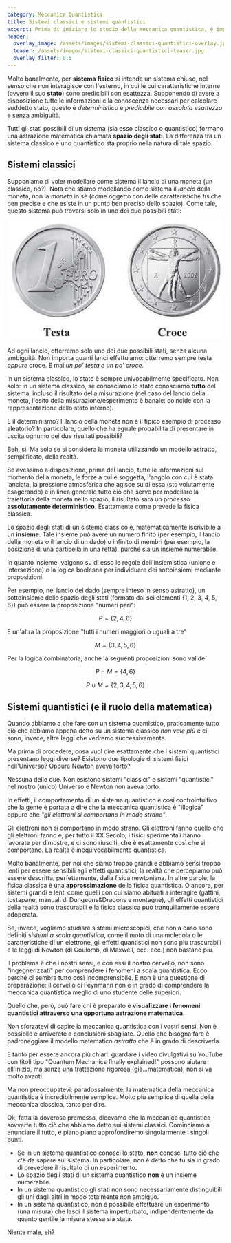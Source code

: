 ```yaml
---
category: Meccanica Quantistica
title: Sistemi classici e sistemi quantistici
excerpt: Prima di iniziare lo studio della meccanica quantistica, è importante chiarire cosa si intende per sistema e cosa differenzia un sistema quantistico da un sistema classico.
header:
  overlay_image: /assets/images/sistemi-classici-quantistici-overlay.jpg
  teaser: /assets/images/sistemi-classici-quantistici-teaser.jpg
  overlay_filter: 0.5
---
```


Molto banalmente, per __sistema fisico__ si intende un sistema chiuso, nel senso che non interagisce con l'esterno, in cui le cui caratteristiche interne (ovvero il suo __stato__) sono predicibili con esattezza. Supponendo di avere a disposizione tutte le informazioni e la conoscenza necessari per calcolare suddetto stato, questo è _deterministico_ e _predicibile con assoluta esattezza_ e senza ambiguità.

Tutti gli stati possibili di un sistema (sia esso classico o quantistico) formano una astrazione matematica chiamata __spazio degli stati__. La differenza tra un sistema classico e uno quantistico sta proprio nella natura di tale spazio.

Sistemi classici
----------------

Supponiamo di voler modellare come sistema il lancio di una moneta (un classico, no?). Nota che stiamo modellando come sistema il _lancio_ della moneta, non la _moneta_ in sé (come oggetto con delle caratteristiche fisiche ben precise e che esiste in un punto ben preciso dello spazio). Come tale, questo sistema può trovarsi solo in uno dei due possibili stati:

![Stati possibili nel lancio di una moneta](/assets/images/testacroce.jpg)

Ad ogni lancio, otterremo solo uno dei due possibili stati, senza alcuna ambiguità. Non importa quanti lanci effettuiamo: otterremo sempre testa _oppure_ croce. E mai _un po' testa e un po' croce_.

In un sistema classico, lo stato è sempre univocabilmente specificato. Non solo: in un sistema classico, se conosciamo lo stato conosciamo __tutto__ del sistema, incluso il risultato della misurazione (nel caso del lancio della moneta, l'esito della misurazione/esperimento è banale: coincide con la rappresentazione dello stato interno).

E il determinismo? Il lancio della moneta non è il tipico esempio di processo aleatorio? In particolare, quello che ha eguale probabilità di presentare in uscita ognumo dei due risultati possibili?

Beh, sì. Ma solo se si considera la moneta utilizzando un modello astratto, semplificato, della realtà.

Se avessimo a disposizione, prima del lancio, tutte le informazioni sul momento della moneta, le forze a cui è soggetta, l'angolo con cui è stata lanciata, la pressione atmosferica che agisce su di essa (sto volutamente esagerando) e in linea generale tutto ciò che serve per modellare la traiettoria della moneta nello spazio, il risultato sarà un processo __assolutamente deterministico__. Esattamente come prevede la fisica classica.

Lo spazio degli stati di un sistema classico è, matematicamente iscrivibile a un __insieme__. Tale insieme può avere un numero finito (per esempio, il lancio della moneta o il lancio di un dado) o infinito di membri (per esempio, la posizione di una particella in una retta), purché sia un insieme numerabile.

In quanto insieme, valgono su di esso le regole dell'insiemistica (unione e intersezione) e la logica booleana per individuare dei sottoinsiemi mediante proposizioni.

Per esempio, nel lancio del dado (sempre inteso in senso astratto), un sottoinsieme dello spazio degli stati (formato dai sei elementi {1, 2, 3, 4, 5, 6}) può essere la proposizione "numeri pari":

$$ P = \{2,4,6\} $$

E un'altra la proposizione "tutti i numeri maggiori o uguali a tre"

$$ M = \{3,4,5,6\} $$

Per la logica combinatoria, anche la seguenti proposizioni sono valide:

$$ P \cap M = \{4, 6\} $$

$$ P \cup M = \{2,3,4,5,6\} $$

Sistemi quantistici (e il ruolo della matematica)
-------------------------------------------------

Quando abbiamo a che fare con un sistema quantistico, praticamente tutto ciò che abbiamo appena detto su un sistema classico _non vale più_ e ci sono, invece, altre leggi che vedremo successivamente.

Ma prima di procedere, cosa vuol dire esattamente che i sistemi quantistici presentano leggi diverse? Esistono due tipologie di sistemi fisici nell'Universo? Oppure Newton aveva torto?

Nessuna delle due. Non esistono sistemi "classici" e sistemi "quantistici" nel nostro (unico) Universo e Newton non aveva torto.

In effetti, il comportamento di un sistema quantistico è così controintuitivo che la gente è portata a dire che la meccanica quantistica è "illogica" oppure che _"gli elettroni si comportano in modo strano"_.

Gli elettroni non si comportano in modo strano. Gli elettroni fanno quello che gli elettroni fanno e, per tutto il XX Secolo, i fisici sperimentali hanno lavorate per dimostre, e ci sono riusciti, che è esattamente così che si comportano. La realtà è inequivocabilmente quantistica.

Molto banalmente, per noi che siamo troppo grandi e abbiamo sensi troppo lenti per essere sensibili agli effetti quantistici, la realtà che percepiamo può essere descritta, perfettamente, dalla fisica newtoniana. In altre parole, la fisica classica è una __approssimazione__ della fisica quantistica. O ancora, per sistemi grandi e lenti come quelli con cui siamo abituati a interagire (gattini, tostapane, manuali di Dungeons&Dragons e montagne), gli effetti quantistici della realtà sono trascurabili e la fisica classica può tranquillamente essere adoperata.

Se, invece, vogliamo studiare sistemi microscopici, che non a caso sono definiti _sistemi a scala quantistica_, come il moto di una molecola o le caratteristiche di un elettrone, gli effetti quantistici non sono più trascurabili e le leggi di Newton (di Coulomb, di Maxwell, ecc. ecc.) non bastano più.

Il problema è che i nostri sensi, e con essi il nostro cervello, non sono "ingegnerizzati" per comprendere i fenomeni a scala quantistica. Ecco perché ci sembra tutto così incomprensibile. E non è una questione di preparazione: il cervello di Feynmann non è in grado di comprendere la meccanica quantistica meglio di uno studente delle superiori.

Quello che, però, può fare chi è preparato è __visualizzare i fenomeni quantistici attraverso una opportuna astrazione matematica__.

Non sforzatevi di capire la meccanica quantistica con i vostri sensi. Non è possibile e arriverete a conclusioni sbagliate. Quello che bisogna fare è padroneggiare il modello matematico _astratto_ che è in grado di descriverla.

E tanto per essere ancora più chiari: guardare i video divulgativi su YouTube con titoli tipo "Quantum Mechanics finally explained!" possono aiutare all'inizio, ma senza una trattazione rigorosa (già...matematica), non si va molto avanti.

Ma non preoccupatevi: paradossalmente, la matematica della meccanica quantistica è incredibilmente semplice. Molto più semplice di quella della meccanica classica, tanto per dire.

Ok, fatta la doverosa premessa, dicevamo che la meccanica quantistica sovverte tutto ciò che abbiamo detto sui sistemi classici. Cominciamo a enunciare il tutto, e piano piano approfondiremo singolarmente i singoli punti.

* Se in un sistema quantistico conosci lo stato, __non__ conosci tutto ciò che c'è da sapere sul sistema. In particolare, non è detto che tu sia in grado di prevedere il risultato di un esperimento.
* Lo spazio degli stati di un sistema quantistico __non__ è un insieme numerabile.
* In un sistema quantistico gli stati non sono necessariamente distinguibili gli uni dagli altri in modo totalmente non ambiguo.
* In un sistema quantistico, non è possibile effettuare un esperimento (una misura) che lasci il sistema imperturbato, indipendentemente da quanto gentile la misura stessa sia stata.

Niente male, eh?
